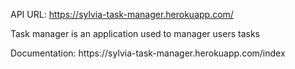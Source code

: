 API URL: https://sylvia-task-manager.herokuapp.com/
<p>Task manager is an application used to manager users tasks</p>
<p>Documentation: https://sylvia-task-manager.herokuapp.com/index</p>

